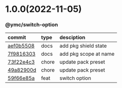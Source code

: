 <a name="1.0.0"></a>
# 1.0.0(2022-11-05)
### @ymc/switch-option
commit|type|desciption
:----|:----|:----
[aef0b5508](https://github.com/ymc-github/js-idea/commit/7aef0b55084c0f6a36ecc776dadae696799186fa)|docs|add pkg shield state
[7f9816303](https://github.com/ymc-github/js-idea/commit/17f9816303affed7df6cf9d56cf31f4ee2c7cbd5)|docs|add pkg scope at name
[73f22e4c3](https://github.com/ymc-github/js-idea/commit/473f22e4c3b84778e31f4fc694dbfbfe3c603851)|chore|update pack preset
[49a82900d](https://github.com/ymc-github/js-idea/commit/649a82900ddb717c0cae1fb619e7f33a7d1014d2)|chore|update pack preset
[59f66e85a](https://github.com/ymc-github/js-idea/commit/159f66e85a9a929d8d4a8f63ad2e9ee3f59769c3)|feat|switch option